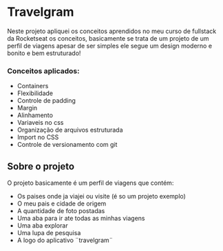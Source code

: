 # Travelgram
Neste projeto apliquei os conceitos aprendidos no meu curso de fullstack da Rocketseat os conceitos, basicamente se trata de um projeto de um perfil de viagens apesar de ser simples ele segue um design moderno e bonito e bem estruturado!
### Conceitos aplicados:
- Containers
- Flexibilidade
- Controle de padding
- Margin
- Alinhamento
- Variaveis no css
- Organização de arquivos estruturada
- Import no CSS
- Controle de versionamento com git

## Sobre o projeto
O projeto basicamente é um perfil de viagens que contém:
- Os paises onde ja viajei ou visite (é so um projeto exemplo)
- O meu pais e cidade de origem
- A quantidade de foto postadas
- Uma aba para ir ate todas as minhas viagens
- Uma aba explorar
- Uma lupa de pesquisa
- A logo do aplicativo ¨travelgram¨
